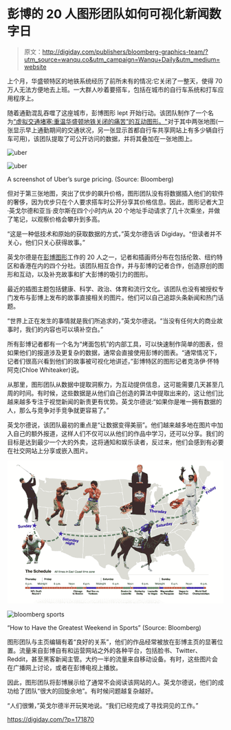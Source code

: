 # 彭博的 20 人图形团队如何可视化新闻数字日

> 原文：<http://digiday.com/publishers/bloomberg-graphics-team/?utm_source=wanqu.co&utm_campaign=Wanqu+Daily&utm_medium=website>

上个月，华盛顿特区的地铁系统经历了前所未有的情况:它关闭了一整天，使得 70 万人无法方便地去上班。一大群人吵着要搭车，包括在城市的自行车系统和打车应用程序上。

随着通勤混乱吞噬了这座城市，彭博图形 lept 开始行动。该团队制作了一个名为[“虚拟交通堵塞:重温华盛顿地铁关闭的痛苦”的互动图形。"](http://www.bloomberg.com/graphics/2016-metro-shutdown/)对于其中两张地图(一张显示早上通勤期间的交通状况，另一张显示首都自行车共享网站上有多少辆自行车可用)，该团队提取了可公开访问的数据，并将其叠加在一张地图上。

![uber](img/8812d3c51ce86dceb19da886f03a54b0.png)

<noscript><img data-lazy-fallback="1" decoding="async" class="wp-image-172000 size-inline" src="img/8812d3c51ce86dceb19da886f03a54b0.png" alt="uber" data-original-src="https://digiday.com/wp-content/uploads/sites/3/2016/04/uber-744x352.jpg"/></noscript>

A screenshot of Uber’s surge pricing. (Source: Bloomberg)



但对于第三张地图，突出了优步的飙升价格，图形团队没有将数据插入他们的软件的奢侈，因为优步只在个人要求搭车时公开分享其价格信息。因此，图形记者大卫·英戈尔德和亚当·皮尔斯在四个小时内从 20 个地址手动请求了几十次乘坐，并做了笔记，以观察价格会攀升到多高。

“这是一种低技术和原始的获取数据的方式，”英戈尔德告诉 Digiday。“但读者并不关心，他们只关心获得故事。”

英戈尔德是在[彭博图形](http://www.bloomberg.com/graphics)工作的 20 人之一，记者和插画师分布在包括伦敦、纽约特区和香港在内的四个分社。该团队相互合作，并与彭博的记者合作，创造原创的图形和互动，以及补充故事和扩大彭博的吸引力的图形。

最近的插图主题包括健康、科学、政治、体育和流行文化。该团队也没有被授权专门发布与彭博上发布的故事直接相关的图片。他们可以自己追踪头条新闻和热门话题。

“世界上正在发生的事情就是我们所追求的，”英戈尔德说。“当没有任何大的商业故事时，我们的内容也可以填补空白。”

所有彭博记者都有一个名为“烤面包机”的内部工具，可以快速制作简单的图表，但如果他们的报道涉及更复杂的数据，通常会直接使用彭博的图表。“通常情况下，记者们很高兴看到他们的故事被可视化地讲述，”彭博特区的图形记者克洛伊·怀特阿克(Chloe Whiteaker)说。

从那里，图形团队从数据中提取洞察力，为互动提供信息，这可能需要几天甚至几周的时间。有时候，这些数据是从他们自己创造的算法中提取出来的，这让他们比越来越多专注于视觉新闻的新贵更有优势。英戈尔德说:“如果你是唯一拥有数据的人，那么与竞争对手竞争就更容易了。”

英戈尔德说，该团队最初的重点是“让数据变得美丽”。他们越来越多地在图片中加入自己的额外报道，这样人们不仅可以从他们的作品中学习，还可以分享。我们的目标是达到最少一个大的外卖，这将通知和娱乐读者，反过来，他们会感到有必要在社交网站上分享或嵌入图片。

![bloomberg sports](img/dd76265e37e75b27536d65d650c7ed78.png)

<noscript><img data-lazy-fallback="1" decoding="async" loading="lazy" class="wp-image-172006 size-full" src="img/dd76265e37e75b27536d65d650c7ed78.png" alt="bloomberg sports" srcset="https://digiday.com/wp-content/uploads/sites/3/2016/04/bloomberg-sports.jpg 780w, https://digiday.com/wp-content/uploads/sites/3/2016/04/bloomberg-sports.jpg?resize=300,197 300w, https://digiday.com/wp-content/uploads/sites/3/2016/04/bloomberg-sports.jpg?resize=760,499 760w, https://digiday.com/wp-content/uploads/sites/3/2016/04/bloomberg-sports.jpg?resize=80,52 80w, https://digiday.com/wp-content/uploads/sites/3/2016/04/bloomberg-sports.jpg?resize=470,309 470w" sizes="(max-width: 780px) 100vw, 780px" data-original-src="https://digiday.com/wp-content/uploads/sites/3/2016/04/bloomberg-sports.jpg"/></noscript>

“How to Have the Greatest Weekend in Sports” (Source: Bloomberg)



图形团队与主页编辑有着“良好的关系”，他们的作品经常被放在彭博主页的显著位置。流量来自彭博自有和运营网站之外的各种平台，包括脸书、Twitter、Reddit，甚至黑客新闻主管。大约一半的流量来自移动设备。有时，这些图片会在广播网上讨论，或者在彭博电视上播放。

因此，图形团队将彭博展示给了通常不会阅读该网站的人。英戈尔德说，他们的成功给了团队“很大的回旋余地”。有时候问题越复杂越好。

“人们很懒，”英戈尔德半开玩笑地说。“我们已经完成了寻找洞见的工作。”

https://digiday.com/?p=171870
